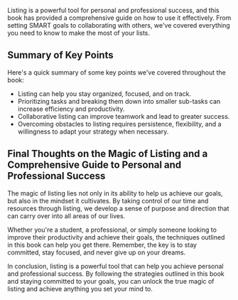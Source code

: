 
Listing is a powerful tool for personal and professional success, and this book has provided a comprehensive guide on how to use it effectively. From setting SMART goals to collaborating with others, we've covered everything you need to know to make the most of your lists.

Summary of Key Points
---------------------

Here's a quick summary of some key points we've covered throughout the book:

* Listing can help you stay organized, focused, and on track.
* Prioritizing tasks and breaking them down into smaller sub-tasks can increase efficiency and productivity.
* Collaborative listing can improve teamwork and lead to greater success.
* Overcoming obstacles to listing requires persistence, flexibility, and a willingness to adapt your strategy when necessary.

Final Thoughts on the Magic of Listing and a Comprehensive Guide to Personal and Professional Success
-----------------------------------------------------------------------------------------------------

The magic of listing lies not only in its ability to help us achieve our goals, but also in the mindset it cultivates. By taking control of our time and resources through listing, we develop a sense of purpose and direction that can carry over into all areas of our lives.

Whether you're a student, a professional, or simply someone looking to improve their productivity and achieve their goals, the techniques outlined in this book can help you get there. Remember, the key is to stay committed, stay focused, and never give up on your dreams.

In conclusion, listing is a powerful tool that can help you achieve personal and professional success. By following the strategies outlined in this book and staying committed to your goals, you can unlock the true magic of listing and achieve anything you set your mind to.